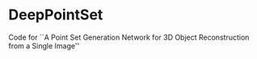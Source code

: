 # DeepPointSet
Code for ``A Point Set Generation Network for 3D Object Reconstruction from a Single Image''
